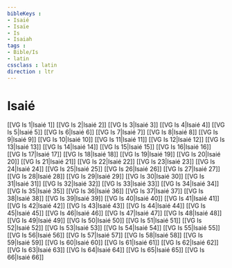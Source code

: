 ```yaml
---
bibleKeys : 
- Isaié
- Isaïe
- Is
- Isaiah
tags : 
- Bible/Is
- latin
cssclass : latin
direction : ltr
---
```


# Isaié

[[VG Is 1|Isaié 1]]
[[VG Is 2|Isaié 2]]
[[VG Is 3|Isaié 3]]
[[VG Is 4|Isaié 4]]
[[VG Is 5|Isaié 5]]
[[VG Is 6|Isaié 6]]
[[VG Is 7|Isaié 7]]
[[VG Is 8|Isaié 8]]
[[VG Is 9|Isaié 9]]
[[VG Is 10|Isaié 10]]
[[VG Is 11|Isaié 11]]
[[VG Is 12|Isaié 12]]
[[VG Is 13|Isaié 13]]
[[VG Is 14|Isaié 14]]
[[VG Is 15|Isaié 15]]
[[VG Is 16|Isaié 16]]
[[VG Is 17|Isaié 17]]
[[VG Is 18|Isaié 18]]
[[VG Is 19|Isaié 19]]
[[VG Is 20|Isaié 20]]
[[VG Is 21|Isaié 21]]
[[VG Is 22|Isaié 22]]
[[VG Is 23|Isaié 23]]
[[VG Is 24|Isaié 24]]
[[VG Is 25|Isaié 25]]
[[VG Is 26|Isaié 26]]
[[VG Is 27|Isaié 27]]
[[VG Is 28|Isaié 28]]
[[VG Is 29|Isaié 29]]
[[VG Is 30|Isaié 30]]
[[VG Is 31|Isaié 31]]
[[VG Is 32|Isaié 32]]
[[VG Is 33|Isaié 33]]
[[VG Is 34|Isaié 34]]
[[VG Is 35|Isaié 35]]
[[VG Is 36|Isaié 36]]
[[VG Is 37|Isaié 37]]
[[VG Is 38|Isaié 38]]
[[VG Is 39|Isaié 39]]
[[VG Is 40|Isaié 40]]
[[VG Is 41|Isaié 41]]
[[VG Is 42|Isaié 42]]
[[VG Is 43|Isaié 43]]
[[VG Is 44|Isaié 44]]
[[VG Is 45|Isaié 45]]
[[VG Is 46|Isaié 46]]
[[VG Is 47|Isaié 47]]
[[VG Is 48|Isaié 48]]
[[VG Is 49|Isaié 49]]
[[VG Is 50|Isaié 50]]
[[VG Is 51|Isaié 51]]
[[VG Is 52|Isaié 52]]
[[VG Is 53|Isaié 53]]
[[VG Is 54|Isaié 54]]
[[VG Is 55|Isaié 55]]
[[VG Is 56|Isaié 56]]
[[VG Is 57|Isaié 57]]
[[VG Is 58|Isaié 58]]
[[VG Is 59|Isaié 59]]
[[VG Is 60|Isaié 60]]
[[VG Is 61|Isaié 61]]
[[VG Is 62|Isaié 62]]
[[VG Is 63|Isaié 63]]
[[VG Is 64|Isaié 64]]
[[VG Is 65|Isaié 65]]
[[VG Is 66|Isaié 66]]
